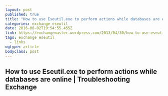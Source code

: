 ```yaml
---
layout: post
published: true
title: "How to use Eseutil.exe to perform actions while databases are online | Troubleshooting Exchange"
categories: exchange eseutil
date: 2016-06-02T19:54:55.455Z
link: https://exchangemaster.wordpress.com/2013/04/30/how-to-use-eseutil-exe-to-perform-actions-while-database-are-online/
tags: exchange eseutil
  - links
ogtype: article
bodyclass: post
---
```

## How to use Eseutil.exe to perform actions while databases are online | Troubleshooting Exchange
